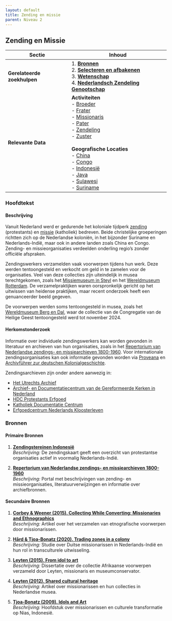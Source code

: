 ```yaml
---
layout: default
title: Zending en missie
parent: Niveau 2
---
```

## Zending en Missie

| **Sectie**                | **Inhoud**                                                                                                         |
|---------------------------|---------------------------------------------------------------------------------------------------------------------|
| **Gerelateerde zoekhulpen**| 1. **<a href="niveau1/Dutch/Bronnen_20240425.yml" target="_blank">Bronnen</a>** <br> 2. **<a href="niveau1/Dutch/SelecterenEnAfbakenen_20240425.yml" target="_blank">Selecteren en afbakenen</a>** <br> 3. **<a href="niveau2/Dutch/Science_20240814.yml" target="_blank">Wetenschap</a>** <br> 4. **<a href="niveau3/Dutch/NZG_20240314.yml" target="_blank">Nederlandsch Zendeling Genootschap</a>** |
| **Relevante Data**        | **Activiteiten** <br> - <a href="http://www.wikidata.org/entity/Q16824629" target="_blank">Broeder</a> <br> - <a href="http://vocab.getty.edu/aat/300266789" target="_blank">Frater</a> <br> - <a href="http://www.wikidata.org/entity/Q219477" target="_blank">Missionaris</a> <br> - <a href="http://www.wikidata.org/entity/Q435940" target="_blank">Pater</a> <br> - <a href="http://www.wikidata.org/entity/Q20746152" target="_blank">Zendeling</a> <br> - <a href="https://www.wikidata.org/entity/Q191808" target="_blank">Zuster</a> <br> <br> **Geografische Locaties** <br> - <a href="https://www.geonames.org/1814991" target="_blank">China</a> <br> - <a href="https://www.geonames.org/203312" target="_blank">Congo</a> <br> - <a href="https://www.geonames.org/1643084" target="_blank">Indonesië</a> <br> - <a href="https://www.geonames.org/1642673" target="_blank">Java</a> <br> - <a href="https://www.geonames.org/9062340" target="_blank">Sulawesi</a> <br> - <a href="https://www.geonames.org/3382998" target="_blank">Suriname</a> |


### Hoofdtekst

#### Beschrijving

Vanuit Nederland werd er gedurende het koloniale tijdperk <a href="https://data.indischherinneringscentrum.nl/ied/104099" target="_blank">zending</a> (protestants) en <a href="https://hdl.handle.net/20.500.11840/termmaster25128" target="_blank">missie</a> (katholiek) bedreven. Beide christelijke groeperingen richtten zich op de Nederlandse koloniën, in het bijzonder Suriname en Nederlands-Indië, maar ook in andere landen zoals China en Congo. Zending- en missieorganisaties verdeelden onderling regio’s zonder officiële afspraken.  

Zendingswerkers verzamelden vaak voorwerpen tijdens hun werk. Deze werden tentoongesteld en verkocht om geld in te zamelen voor de organisaties. Veel van deze collecties zijn uiteindelijk in musea terechtgekomen, zoals het <a href="https://www.wikidata.org/entity/Q2534749" target="_blank">Missiemuseum in Steyl</a> en het <a href="https://www.wikidata.org/entity/Q2042754" target="_blank">Wereldmuseum Rotterdam</a>. De verzamelpraktijken waren oorspronkelijk gericht op het uitwissen van heidense praktijken, maar recent onderzoek heeft een genuanceerder beeld gegeven.  

De voorwerpen werden soms tentoongesteld in musea, zoals het <a href="https://www.wikidata.org/entity/Q2470853" target="_blank">Wereldmuseum Berg en Dal</a>, waar de collectie van de Congregatie van de Heilige Geest tentoongesteld werd tot november 2024.

#### Herkomstonderzoek

Informatie over individuele zendingswerkers kan worden gevonden in literatuur en archieven van hun organisaties, zoals in het <a href="https://resources.huygens.knaw.nl/repertoriumzendingmissie" target="_blank">Repertorium van Nederlandse zendings- en missiearchieven 1800-1960</a>. Voor internationale zendingsorganisaties kan ook informatie gevonden worden via <a href="https://www.proveana.de/en/start" target="_blank">Proveana</a> en <a href="https://archivfuehrer-kolonialzeit.de" target="_blank">Archivführer zur deutschen Kolonialgeschichte</a>.

Zendingsarchieven zijn onder andere aanwezig in:  
- <a href="https://hetutrechtsarchief.nl/" target="_blank">Het Utrechts Archief</a>
- <a href="https://adckampen.nl/" target="_blank">Archief- en Documentatiecentrum van de Gereformeerde Kerken in Nederland</a>
- <a href="https://vu.nl/nl/over-de-vu/diensten/universiteitsbibliotheek/meer-over/collectie-hdc-protestants-erfgoed" target="_blank">HDC Protestants Erfgoed</a>
- <a href="https://www.ru.nl/kdc/" target="_blank">Katholiek Documentatie Centrum</a>
- <a href="https://erfgoedkloosterleven.nl/" target="_blank">Erfgoedcentrum Nederlands Kloosterleven</a>

### Bronnen

#### Primaire Bronnen

1. **<a href="https://resources.huygens.knaw.nl/media/missiezending/afb/zendingsterreinenindonesie.jpg" target="_blank">Zendingstereinen Indonesië</a>**  
   *Beschrijving:* De zendingskaart geeft een overzicht van protestantse organisaties actief in voormalig Nederlands-Indië.

2. **<a href="https://resources.huygens.knaw.nl/repertoriumzendingmissie" target="_blank">Repertorium van Nederlandse zendings- en missiearchieven 1800-1960</a>**  
   *Beschrijving:* Portal met beschrijvingen van zending- en missieorganisaties, literatuurverwijzingen en informatie over archiefbronnen.

#### Secundaire Bronnen

1. **<a href="https://research.tilburguniversity.edu/files/7806097/Corbey_Weener_2015.pdf" target="_blank">Corbey & Weener (2015). Collecting While Converting: Missionaries and Ethnographics</a>**  
   *Beschrijving:* Artikel over het verzamelen van etnografische voorwerpen door missionarissen.

2. **<a href="https://dx.doi.org/10.1177/0306312720925913" target="_blank">Hård & Tjoa-Bonatz (2020). Trading zones in a colony</a>**  
   *Beschrijving:* Studie over Duitse missionarissen in Nederlands-Indië en hun rol in transculturele uitwisseling.

3. **<a href="https://research.tilburguniversity.edu/files/5749831/Leijten_From_idol_15_04_2015.pdf" target="_blank">Leyten (2015). From idol to art</a>**  
   *Beschrijving:* Dissertatie over de collectie Afrikaanse voorwerpen verzameld door Leyten, missionaris en museumconservator.

4. **<a href="https://doi.org/10.2752/175183412X13286288798051" target="_blank">Leyten (2012). Shared cultural heritage</a>**  
   *Beschrijving:* Artikel over missionarissen en hun collecties in Nederlandse musea.

5. **<a href="https://doi.org/10.1057/9780230235458_5" target="_blank">Tjoa-Bonatz (2009). Idols and Art</a>**  
   *Beschrijving:* Hoofdstuk over missionarissen en culturele transformatie op Nias, Indonesië.

